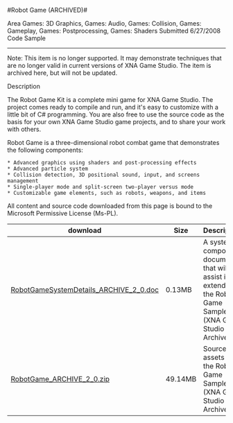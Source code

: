 #Robot Game (ARCHIVED)#

Area
Games: 3D Graphics, Games: Audio, Games: Collision, Games: Gameplay, Games: Postprocessing, Games: Shaders
Submitted
6/27/2008
Code Sample

---

Note: This item is no longer supported. It may demonstrate techniques that are no longer valid in current versions of XNA Game Studio. The item is archived here, but will not be updated.

Description

The Robot Game Kit is a complete mini game for XNA Game Studio. The project comes ready to compile and run, and it's easy to customize with a little bit of C# programming. You are also free to use the source code as the basis for your own XNA Game Studio game projects, and to share your work with others.


Robot Game is a three-dimensional robot combat game that demonstrates the following components:

    * Advanced graphics using shaders and post-processing effects
    * Advanced particle system
    * Collision detection, 3D positional sound, input, and screens management
    * Single-player mode and split-screen two-player versus mode
    * Customizable game elements, such as robots, weapons, and items



All content and source code downloaded from this page is bound to the Microsoft Permissive License (Ms-PL).

		

download | Size | Description
---|---|---|
[RobotGameSystemDetails_ARCHIVE_2_0.doc](https://github.com/kniEngine/XNAGameStudio/blob/main/Documents/RobotGameSystemDetails_ARCHIVE_2_0.doc?raw=true) | 0.13MB | A system component document that will assist in extending the Robot Game Sample (XNA Game Studio 2.0, Archived).
[RobotGame_ARCHIVE_2_0.zip](https://github.com/kniEngine/XNAGameStudio/blob/main/Samples/RobotGame_ARCHIVE_2_0.zip?raw=true) | 49.14MB | Source and assets for the Robot Game Sample (XNA Game Studio 2.0, Archived). 
